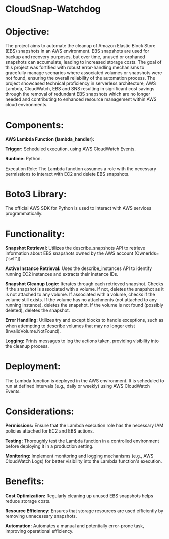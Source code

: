 # CloudSnap-Watchdog

# Objective:
The project aims to automate the cleanup of Amazon Elastic Block Store (EBS) snapshots in an AWS environment. EBS snapshots are used for backup and recovery purposes, but over time, unused or orphaned snapshots can accumulate, leading to increased storage costs. The goal of this project was fortified with robust error-handling mechanisms to gracefully manage scenarios where associated volumes or snapshots were not found, ensuring the overall reliability of the automation process. The project showcased technical proficiency in serverless architecture, AWS Lambda, CloudWatch, EBS and SNS resulting in significant cost savings through the removal of redundant EBS snapshots which are no longer needed and contributing to enhanced resource management within AWS cloud environments.







# Components:

**AWS Lambda Function (lambda_handler):**

**Trigger:** Scheduled execution, using AWS CloudWatch Events.

**Runtime:** Python.

Execution Role: The Lambda function assumes a role with the necessary permissions to interact with EC2 and delete EBS snapshots.
# Boto3 Library:

The official AWS SDK for Python is used to interact with AWS services programmatically.
# Functionality:

**Snapshot Retrieval:** Utilizes the describe_snapshots API to retrieve information about EBS snapshots owned by the AWS account (OwnerIds=['self']).

**Active Instance Retrieval:** Uses the describe_instances API to identify running EC2 instances and extracts their instance IDs.

**Snapshot Cleanup Logic:**
Iterates through each retrieved snapshot.
Checks if the snapshot is associated with a volume.
If not, deletes the snapshot as it is not attached to any volume.
If associated with a volume, checks if the volume still exists.
If the volume has no attachments (not attached to any running instance), deletes the snapshot.
If the volume is not found (possibly deleted), deletes the snapshot.

**Error Handling:** Utilizes try and except blocks to handle exceptions, such as when attempting to describe volumes that may no longer exist (InvalidVolume.NotFound).

**Logging:** Prints messages to log the actions taken, providing visibility into the cleanup process.
# Deployment:

The Lambda function is deployed in the AWS environment.
It is scheduled to run at defined intervals (e.g., daily or weekly) using AWS CloudWatch Events.
# Considerations:

**Permissions:** Ensure that the Lambda execution role has the necessary IAM policies attached for EC2 and EBS actions.

**Testing:** Thoroughly test the Lambda function in a controlled environment before deploying it in a production setting.

**Monitoring:** Implement monitoring and logging mechanisms (e.g., AWS CloudWatch Logs) for better visibility into the Lambda function's execution.
# Benefits:

**Cost Optimization:** Regularly cleaning up unused EBS snapshots helps reduce storage costs.

**Resource Efficiency:** Ensures that storage resources are used efficiently by removing unnecessary snapshots.

**Automation:** Automates a manual and potentially error-prone task, improving operational efficiency.
